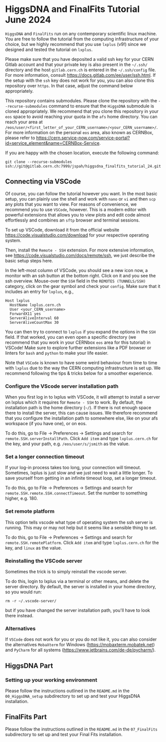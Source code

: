 # HiggsDNA and FinalFits Tutorial June 2024

`HiggsDNA` and `FinalFits` run on any contemporary scientific linux machine. You are free to follow the tutorial from the computing infrastructure of your choice, but we highly recommend that you use `lxplus` (v9!) since we designed and tested the tutorial on `lxplus`.

Please make sure that you have deposited a valid ssh key for your CERN Gitlab account and that your private key is also present in the `~/.ssh/` directory and the host `gitlab.cern.ch` is entered in the `~/.ssh/config` file. For more information, consult https://docs.gitlab.com/ee/user/ssh.html.
If the setup with the `ssh` key does not work for you, you can also clone this repository over `https`. In that case, adjust the command below appropriately.

This repository contains submodules.
Please clone the repository with the `--recurse-submodules` command to ensure that the `HiggsDNA` submodule is cloned appropriately.
We recommend that you clone this repository in your `eos` space to avoid reaching your quota in the `afs` home directory.
You can reach your area at `/eos/user/<first_letter_of_your_CERN_username>/<your_CERN_username>/`.
For more information on the personal `eos` area, also known as CERNBox, please refer to https://cern.service-now.com/service-portal?id=service_element&name=CERNBox-Service.

If you are happy with the chosen location, execute the following command:
```
git clone --recurse-submodules ssh://git@gitlab.cern.ch:7999/jspah/higgsdna_finalfits_tutorial_24.git
```

## Connecting via VSCode

Of course, you can follow the tutorial however you want.
In the most basic setup, you can plainly use the shell and work with `nano` or `vi` and then `scp` any plots that you want to view.
For reasons of convenience, we recommend you to use `VSCode`, however.
This is a modern editor with powerful extensions that allows you to view plots and edit code almost effortlessly and combines an `sftp` browser and terminal sessions.

To set up VSCode, download it from the official website https://code.visualstudio.com/download for your respective operating system.

Then, install the `Remote - SSH` extension. For more extensive information, see https://code.visualstudio.com/docs/remote/ssh, we just describe the basic setup steps here.

In the left-most column of VSCode, you should see a new icon now, a monitor with an ssh button at the bottom right. Click on it and you see the ssh overview. Mouse-over the `SSH` field in the `REMOTES (TUNNELS/SSH)` category, click on the gear symbol and check your `config`. Make sure that it includes an entry for `lxplus`, e.g.,

```
Host lxplus
  HostName lxplus.cern.ch
  User <your_CERN_username>
  ForwardX11 yes
  ServerAliveInterval 60
  ServerAliveCountMax 30
```

You can then try to connect to `lxplus` if you expand the options in the `SSH` field. If that worked, you can even open a specific directory (we recommend that you work in your CERNbox `eos` area for this tutorial) in VSCode! Make sure to explore further extensions like a PDF browser or linters for `bash` and `python` to make your life easier.

Note that `VSCode` is known to have some weird behaviour from time to time with `lxplus` due to the way the CERN computing infrastructure is set up. We recommend following the tips & tricks below for a smoother experience.

### Configure the VScode server installation path
When you first log in to lxplus with VSCode, it will attempt to install a server on lxplus which it requires for `Remote - SSH` to work. By default, the installation path is the home directory (`~/`). If there is not enough space there to install the server, this can cause issues. We therefore recommend that you configure the installation path to somewhere else, like on your afs workspace (if you have one), or on eos.

To do this, go to File -> Preferences -> Settings and search for `remote.SSH.serverInstallPath`. Click `Add item` and type `lxplus.cern.ch` for the key, and your path, e.g. `/eos/user/s/jsmith` as the value. 

### Set a longer connection timeout 
If your log-in process takes too long, your connection will timeout. Sometimes, lxplus is just slow and we just need to wait a little longer. To save yourself from getting in an infinite timeout loop, set a longer timeout.

To do this, go to File -> Preferences -> Settings and search for `remote.SSH.remote.SSH.connectTimeout`. Set the number to something higher, e.g. 180.

### Set remote platform
This option tells vscode what type of operating system the ssh server is running. This may or may not help but it seems like a sensible thing to set.

To do this, go to File -> Preferences -> Settings and search for `remote.SSH.remotePlatform`. Click `Add item` and type `lxplus.cern.ch` for the key, and `linux` as the value. 

### Reinstalling the VSCode server
Sometimes the trick is to simply reinstall the vscode server. 

To do this, login to lxplus via a terminal or other means, and delete the server directory. By default, the server is installed in your home directory, so you would run:
```
rm -r ~/.vscode-server/
```
but if you have changed the server installation path, you'll have to look there instead.

### Alternatives 
If `VSCode` does not work for you or you do not like it, you can also consider the alternatives `MobaXterm` for Windows (https://mobaxterm.mobatek.net) and `PyCharm` for all systems (https://www.jetbrains.com/de-de/pycharm/).

## HiggsDNA Part

### Setting up your working environment

Please follow the instructions outlined in the `README.md` in the `00_HiggsDNA_setup` subdirectory to set up and test your HiggsDNA installation.

## FinalFits Part

Please follow the instructions outlined in the `README.md` in the `07_FinalFits` subdirectory to set up and test your Final Fits installation.